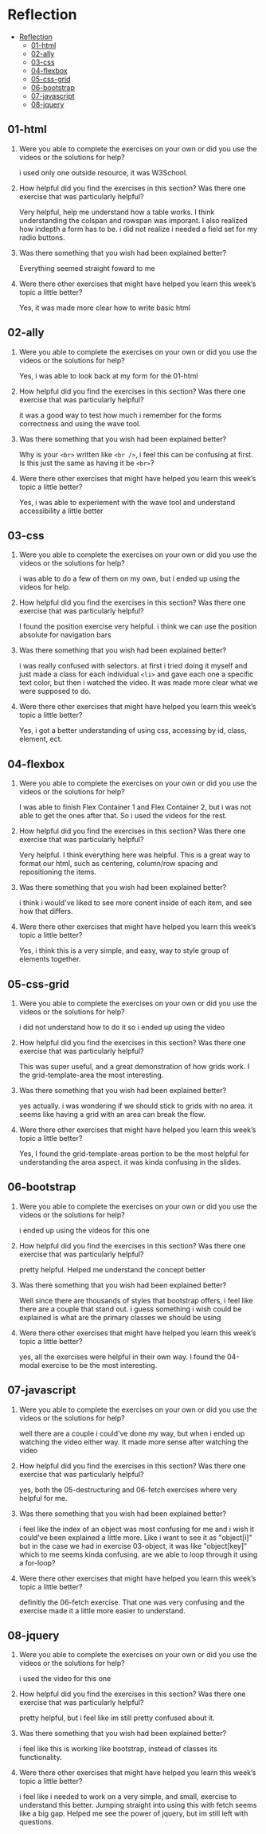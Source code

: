 # Reflection

- [Reflection](#reflection)
  - [01-html](#01-html)
  - [02-ally](#02-ally)
  - [03-css](#03-css)
  - [04-flexbox](#04-flexbox)
  - [05-css-grid](#05-css-grid)
  - [06-bootstrap](#06-bootstrap)
  - [07-javascript](#07-javascript)
  - [08-jquery](#08-jquery)

## 01-html

1. Were you able to complete the exercises on your own or did you use the videos or the solutions for help?

   i used only one outside resource, it was W3School.

2. How helpful did you find the exercises in this section? Was there one exercise that was particularly helpful?

   Very helpful, help me understand how a table works. I think understanding the colspan and rowspan was imporant. I also realized how indepth a form has to be. i did not realize i needed a field set for my radio buttons.

3. Was there something that you wish had been explained better?

   Everything seemed straight foward to me

4. Were there other exercises that might have helped you learn this week’s topic a little better?

   Yes, it was made more clear how to write basic html

## 02-ally

1. Were you able to complete the exercises on your own or did you use the videos or the solutions for help?

   Yes, i was able to look back at my form for the 01-html

2. How helpful did you find the exercises in this section? Was there one exercise that was particularly helpful?

   it was a good way to test how much i remember for the forms correctness and using the wave tool.

3. Was there something that you wish had been explained better?

   Why is your `<br>` written like `<br />`, i feel this can be confusing at first. Is this just the same as having it be `<br>`?

4. Were there other exercises that might have helped you learn this week’s topic a little better?

   Yes, i was able to experiement with the wave tool and understand accessibility a little better

## 03-css

1. Were you able to complete the exercises on your own or did you use the videos or the solutions for help?

   i was able to do a few of them on my own, but i ended up using the videos for help.

2. How helpful did you find the exercises in this section? Was there one exercise that was particularly helpful?

   I found the position exercise very helpful. i think we can use the position absolute for navigation bars

3. Was there something that you wish had been explained better?

   i was really confused with selectors. at first i tried doing it myself and just made a class for each individual `<li>` and gave each one a specific text color, but then i watched the video. It was made more clear what we were supposed to do.

4. Were there other exercises that might have helped you learn this week’s topic a little better?

   Yes, i got a better understanding of using css, accessing by id, class, element, ect.

## 04-flexbox

1. Were you able to complete the exercises on your own or did you use the videos or the solutions for help?

   I was able to finish Flex Container 1 and Flex Container 2, but i was not able to get the ones after that. So i used the videos for the rest.

2. How helpful did you find the exercises in this section? Was there one exercise that was particularly helpful?

   Very helpful. I think everything here was helpful. This is a great way to format our html, such as centering, column/row spacing and repositioning the items.

3. Was there something that you wish had been explained better?

   i think i would've liked to see more conent inside of each item, and see how that differs.

4. Were there other exercises that might have helped you learn this week’s topic a little better?

   Yes, i think this is a very simple, and easy, way to style group of elements together.

## 05-css-grid

1. Were you able to complete the exercises on your own or did you use the videos or the solutions for help?

   i did not understand how to do it so i ended up using the video

2. How helpful did you find the exercises in this section? Was there one exercise that was particularly helpful?

   This was super useful, and a great demonstration of how grids work. I the grid-template-area the most interesting.

3. Was there something that you wish had been explained better?

   yes actually. i was wondering if we should stick to grids with no area. it seems like having a grid with an area can break the flow.

4. Were there other exercises that might have helped you learn this week’s topic a little better?

   Yes, I found the grid-template-areas portion to be the most helpful for understanding the area aspect. it was kinda confusing in the slides.

## 06-bootstrap

1. Were you able to complete the exercises on your own or did you use the videos or the solutions for help?

   i ended up using the videos for this one

2. How helpful did you find the exercises in this section? Was there one exercise that was particularly helpful?

   pretty helpful. Helped me understand the concept better

3. Was there something that you wish had been explained better?

   Well since there are thousands of styles that bootstrap offers, i feel like there are a couple that stand out. i guess something i wish could be explained is what are the primary classes we should be using

4. Were there other exercises that might have helped you learn this week’s topic a little better?

   yes, all the exercises were helpful in their own way. I found the 04-modal exercise to be the most interesting.

## 07-javascript

1. Were you able to complete the exercises on your own or did you use the videos or the solutions for help?

   well there are a couple i could've done my way, but when i ended up watching the video either way. It made more sense after watching the video

2. How helpful did you find the exercises in this section? Was there one exercise that was particularly helpful?

   yes, both the 05-destructuring and 06-fetch exercises where very helpful for me.

3. Was there something that you wish had been explained better?

   i feel like the index of an object was most confusing for me and i wish it could've been explained a little more. Like i want to see it as "object[i]" but in the case we had in exercise 03-object, it was like "object[key]" which to me seems kinda confusing. are we able to loop through it using a for-loop?

4. Were there other exercises that might have helped you learn this week’s topic a little better?

   definitly the 06-fetch exercise. That one was very confusing and the exercise made it a little more easier to understand.

## 08-jquery

1. Were you able to complete the exercises on your own or did you use the videos or the solutions for help?

   i used the video for this one

2. How helpful did you find the exercises in this section? Was there one exercise that was particularly helpful?

   pretty helpful, but i feel like im still pretty confused about it.

3. Was there something that you wish had been explained better?

   i feel like this is working like bootstrap, instead of classes its functionality.

4. Were there other exercises that might have helped you learn this week’s topic a little better?

   i feel like i needed to work on a very simple, and small, exercise to understand this better. Jumping straight into using this with fetch seems like a big gap. Helped me see the power of jquery, but im still left with questions.
